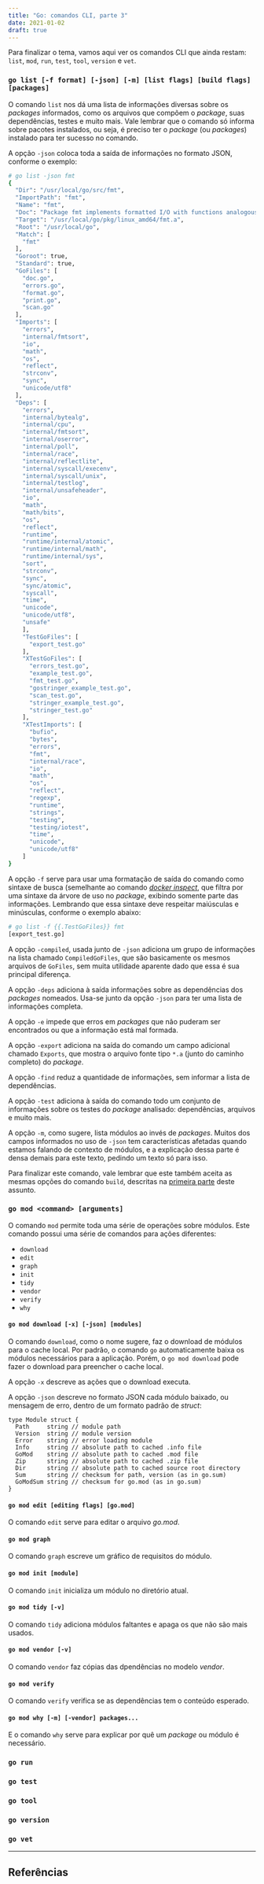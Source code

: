 ```yaml
---
title: "Go: comandos CLI, parte 3"
date: 2021-01-02
draft: true
---
```


Para finalizar o tema, vamos aqui ver os comandos CLI que ainda restam: `list`,
`mod`, `run`, `test`, `tool`, `version` e `vet`.

### `go list [-f format] [-json] [-m] [list flags] [build flags] [packages]`

O comando `list` nos dá uma lista de informações diversas sobre os _packages_
informados, como os arquivos que compõem o _package_, suas dependências,
testes e muito mais. Vale lembrar que o comando só informa sobre pacotes
instalados, ou seja, é preciso ter o _package_ (ou _packages_) instalado para
ter sucesso no comando.

A opção `-json` coloca toda a saída de informações no formato JSON, conforme o
exemplo:

```bash
# go list -json fmt
{
  "Dir": "/usr/local/go/src/fmt",
  "ImportPath": "fmt",
  "Name": "fmt",
  "Doc": "Package fmt implements formatted I/O with functions analogous to C's printf and scanf.",
  "Target": "/usr/local/go/pkg/linux_amd64/fmt.a",
  "Root": "/usr/local/go",
  "Match": [
    "fmt"
  ],
  "Goroot": true,
  "Standard": true,
  "GoFiles": [
    "doc.go",
    "errors.go",
    "format.go",
    "print.go",
    "scan.go"
  ],
  "Imports": [
    "errors",
    "internal/fmtsort",
    "io",
    "math",
    "os",
    "reflect",
    "strconv",
    "sync",
    "unicode/utf8"
  ],
  "Deps": [
    "errors",
    "internal/bytealg",
    "internal/cpu",
    "internal/fmtsort",
    "internal/oserror",
    "internal/poll",
    "internal/race",
    "internal/reflectlite",
    "internal/syscall/execenv",
    "internal/syscall/unix",
    "internal/testlog",
    "internal/unsafeheader",
    "io",
    "math",
    "math/bits",
    "os",
    "reflect",
    "runtime",
    "runtime/internal/atomic",
    "runtime/internal/math",
    "runtime/internal/sys",
    "sort",
    "strconv",
    "sync",
    "sync/atomic",
    "syscall",
    "time",
    "unicode",
    "unicode/utf8",
    "unsafe"
    ],
    "TestGoFiles": [
      "export_test.go"
    ],
    "XTestGoFiles": [
      "errors_test.go",
      "example_test.go",
      "fmt_test.go",
      "gostringer_example_test.go",
      "scan_test.go",
      "stringer_example_test.go",
      "stringer_test.go"
    ],
    "XTestImports": [
      "bufio",
      "bytes",
      "errors",
      "fmt",
      "internal/race",
      "io",
      "math",
      "os",
      "reflect",
      "regexp",
      "runtime",
      "strings",
      "testing",
      "testing/iotest",
      "time",
      "unicode",
      "unicode/utf8"
    ]
}
```

A opção `-f` serve para usar uma formatação de saída do comando como sintaxe de
busca (semelhante ao comando
[_docker inspect_](https://docs.docker.com/engine/reference/commandline/inspect/),
que filtra por uma sintaxe da árvore de uso no _package_, exibindo somente
parte das informações. Lembrando que essa sintaxe deve respeitar maiúsculas e
minúsculas, conforme o exemplo abaixo:

```bash
# go list -f {{.TestGoFiles}} fmt
[export_test.go]
```

A opção `-compiled`, usada junto de `-json` adiciona um grupo de
informações na lista chamado `CompiledGoFiles`, que são basicamente os mesmos
arquivos de `GoFiles`, sem muita utilidade aparente dado que essa é sua
principal diferença.

A opção `-deps` adiciona à saída informações sobre as dependências dos
_packages_ nomeados. Usa-se junto da opção `-json` para ter uma lista de
informações completa.

A opção `-e` impede que erros em _packages_ que não puderam ser encontrados
ou que a informação está mal formada.

A opção `-export` adiciona na saída do comando um campo adicional chamado
`Exports`, que mostra o arquivo fonte tipo `*.a` (junto do caminho completo) do
_package_.

A opção `-find` reduz a quantidade de informações, sem informar a lista de
dependências.

A opção `-test` adiciona à saída do comando todo um conjunto de
informações sobre os testes do _package_ analisado: dependências, arquivos e
muito mais.

A opção `-m`, como sugere, lista módulos ao invés de _packages_. Muitos dos
campos informados no uso de `-json` tem características afetadas quando
estamos falando de contexto de módulos, e a explicação dessa parte é densa
demais para este texto, pedindo um texto só para isso.

Para finalizar este comando, vale lembrar que este também aceita as mesmas
opções do comando `build`, descritas na
[primeira parte](/posts/go-comandos-cli-parte-1/) deste assunto.

### `go mod <command> [arguments]`

O comando `mod` permite toda uma série de operações sobre módulos. Este
comando possui uma série de comandos para ações diferentes:

- `download`
- `edit`
- `graph`
- `init`
- `tidy`
- `vendor`
- `verify`
- `why`

#### `go mod download [-x] [-json] [modules]`

O comando `download`, como o nome sugere, faz o download de módulos para o
cache local. Por padrão, o comando `go` automaticamente baixa os módulos
necessários para a aplicação. Porém, o `go mod download` pode fazer o
download para preencher o cache local.

A opção `-x` descreve as ações que o download executa.

A opção `-json` descreve no formato JSON cada módulo baixado, ou mensagem de
erro, dentro de um formato padrão de _struct_:

```golang
type Module struct {
  Path     string // module path
  Version  string // module version
  Error    string // error loading module
  Info     string // absolute path to cached .info file
  GoMod    string // absolute path to cached .mod file
  Zip      string // absolute path to cached .zip file
  Dir      string // absolute path to cached source root directory
  Sum      string // checksum for path, version (as in go.sum)
  GoModSum string // checksum for go.mod (as in go.sum)
}
```

#### `go mod edit [editing flags] [go.mod]`

O comando `edit` serve para editar o arquivo _go.mod_.

#### `go mod graph`

O comando `graph` escreve um gráfico de requisitos do módulo.

#### `go mod init [module]`

O comando `init` inicializa um módulo no diretório atual.

#### `go mod tidy [-v]`

O comando `tidy` adiciona módulos faltantes e apaga os que não são mais
usados.

#### `go mod vendor [-v]`

O comando `vendor` faz cópias das dpendências no modelo _vendor_.

#### `go mod verify`

O comando `verify` verifica se as dependências tem o conteúdo esperado.

#### `go mod why [-m] [-vendor] packages...`

E o comando `why` serve para explicar por quê um _package_ ou módulo é
necessário.

### `go run`

### `go test`

### `go tool`

### `go version`

### `go vet`

---

## Referências

